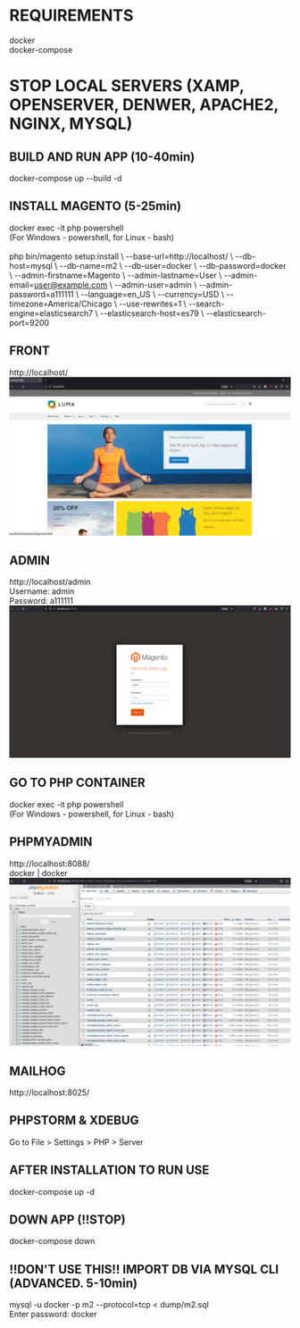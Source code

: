 # REQUIREMENTS
docker
<br>
docker-compose

# STOP LOCAL SERVERS (XAMP, OPENSERVER, DENWER, APACHE2, NGINX, MYSQL)

## BUILD AND RUN APP (10-40min)
docker-compose up --build -d

## INSTALL MAGENTO (5-25min)
docker exec -it php powershell
<br>
(For Windows - powershell, for Linux - bash)
<br>
<br>
php bin/magento setup:install \\
--base-url=http://localhost/ \\
--db-host=mysql \\
--db-name=m2 \\
--db-user=docker \\
--db-password=docker \\
--admin-firstname=Magento \\
--admin-lastname=User \\
--admin-email=user@example.com \\
--admin-user=admin \\
--admin-password=a111111 \\
--language=en_US  \\
--currency=USD \\
--timezone=America/Chicago \\
--use-rewrites=1 \\
--search-engine=elasticsearch7 \\
--elasticsearch-host=es79 \\
--elasticsearch-port=9200

## FRONT
http://localhost/
![FRONT](guide/home.png?raw=true "HOME")

## ADMIN
http://localhost/admin
<br>
Username: admin
<br>
Password: a111111
![ADMIN](guide/admin.png?raw=true "ADMIN")

## GO TO PHP CONTAINER
docker exec -it php powershell
<br>
(For Windows - powershell, for Linux - bash)

## PHPMYADMIN
http://localhost:8088/
<br>
docker | docker
![PMA](guide/pma.png?raw=true "PMA")

## MAILHOG
http://localhost:8025/

## PHPSTORM & XDEBUG
Go to File > Settings > PHP > Server

## AFTER INSTALLATION TO RUN USE
docker-compose up -d

## DOWN APP (!!STOP)
docker-compose down

## !!DON'T USE THIS!! IMPORT DB VIA MYSQL CLI (ADVANCED. 5-10min)
mysql -u docker -p m2 --protocol=tcp < dump/m2.sql
<br>
Enter password: docker
